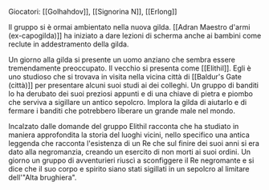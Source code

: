 Giocatori: [[Golhahdov]], [[Signorina N]], [[Erlong]]

Il gruppo si è ormai ambientato nella nuova gilda.
[[Adran Maestro d'armi (ex-capogilda)]] ha iniziato a dare lezioni di scherma anche ai bambini come reclute in addestramento della gilda.

Un giorno alla gilda si presente un uomo anziano che sembra essere tremendamente preoccupato.
Il vecchio si presenta come [[Elithil]]. Egli è uno studioso che si trovava in visita nella vicina città di [[Baldur's Gate (città)]] per presentare alcuni suoi studi ai dei colleghi. 
Un gruppo di banditi lo ha derubato dei suoi preziosi appunti e di una chiave di pietra e piombo che serviva a sigillare un antico sepolcro.
Implora la gilda di aiutarlo e di fermare i banditi che potrebbero liberare un grande male nel mondo.

Incalzato dalle domande del gruppo Elithil racconta che ha studiato in maniera approfondita la storia del luoghi vicini, nello specifico una antica leggenda che racconta l'esistenza di un Re che sul finire dei suoi anni si era dato alla negromanzia, creando un esercito di non morti ai suoi ordini. Un giorno un gruppo di avventurieri riuscì a sconfiggere il Re negromante e si dice che il suo corpo e spirito siano stati sigillati in un sepolcro al limitare dell'"Alta brughiera".  